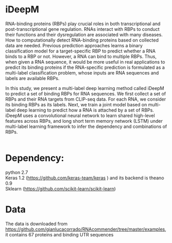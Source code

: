 # iDeepM
RNA-binding proteins (RBPs) play crucial roles in both transcriptional and post-transcriptional gene regulation. RNAs interact with RBPs to conduct their functions and their dysregulation are associated with many diseases. How to computationally detect RNA-binding proteins based on collected data are needed. Previous prediction approaches learns a binary classification model for a target-specific RBP to predict whether a RNA binds to a RBP or not.  However, a RNA can bind to multiple RBPs. Thus, when given a RNA sequence,  it would be more useful in real applications to predict its binding proteins if the RNA-specific prediction is formulated as a multi-label classification problem, whose inputs are RNA sequences and labels are available RBPs. <br>

In this study, we present a multi-label deep learning method called iDeepM to predict a set of binding RBPs for RNA sequences. We first collect a set of RBPs and their RNA targets from CLIP-seq data. For each RNA, we consider its binding RBPs as its labels. Next, we train a joint model based on multi-label deep learning to predict how a RNA is attached by a set of RBPs. iDeepM uses a convolutional neural network to learn shared high-level features across RBPs, and long short term memory network (LSTM) under multi-label learning framework to infer the dependency and combinations of RBPs. <br><br>

# Dependency:
python 2.7 <br>
Keras 1.2 (https://github.com/keras-team/keras ) and its backend is theano 0.9 <br>
Sklearn (https://github.com/scikit-learn/scikit-learn)

# Data
The data is downloaded from https://github.com/gianlucacorrado/RNAcommender/tree/master/examples, it contains 67 proteins and binding UTR sequences
